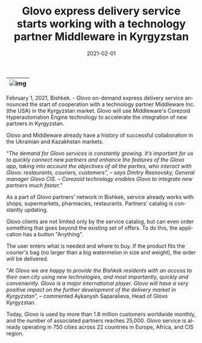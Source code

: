 ﻿---
date: '2021-02-01'
url: 'glovo-middleware-kyrgyzstan'
next: 'blue-finance-julio-gomez-corezoid'
title: 'Glovo express delivery service starts working with a technology partner Middleware in Kyrgyzstan'
description: 'Glovo on-demand express delivery service announced the start of cooperation with a technology partner Middleware Inc. (the USA) in the Kyrgyzstan market. Glovo will use Middleware`s Corezoid Hyperautomation Engine technology to accelerate the integration of new partners in Kyrgyzstan'
image: '/images/glovo-middleware-kyrgyzstan.png'
category:
    - 'Use cases'
subcategory:
	- 'Enterprise'
tags:
    - 'retail'
    - 'delivery'
    - 'food'
    - 'glovo'
    - 'integration'
    - 'digital'
    - 'core'
    - 'middleware'
lang: 'en'

---

| ![img](../images/glovo-middleware-kyrgyzstan.png) |
| :---: |

February 1, 2021, Bishkek. - Glovo on-demand express delivery service announced the start of cooperation with a technology partner Middleware Inc. (the USA) in the Kyrgyzstan market. Glovo will use Middleware's Corezoid Hyperautomation Engine technology to accelerate the integration of new partners in Kyrgyzstan. 

Glovo and Middleware already have a history of successful collaboration in the Ukrainian and Kazakhstan markets.

“*The demand for Glovo services is constantly growing. It’s important for us to quickly connect new partners and enhance the features of the Glovo app, taking into account the objectives of all the parties, who interact with Glovo: restaurants, couriers, customers”, – says Dmitry Rasnovsky, General manager Glovo CIS. – Corezoid technology enables Glovo to integrate new partners much faster.*”  

As a part of Glovo partners' network in Bishkek, service already works with shops, supermarkets, pharmacies, restaurants. Partners' catalog is constantly updating.

Glovo clients are not limited only by the service catalog, but can even order something that goes beyond the existing set of offers. To do this, the application has a button "Anything".

The user enters what is needed and where to buy. If the product fits the courier's bag (no larger than a big watermelon in size and weight), the order will be delivered.

“*At Glovo we are happy to provide the Bishkek residents with an access to their own city using new technologies, and most importantly, quickly and conveniently. Glovo is a major international player. Glovo will have a very positive impact on the further development of the delivery market in Kyrgyzstan*”, – commented Aykanysh Saparalieva, Head of Glovo Kyrgyzstan.

Today, Glovo is used by more than 1.8 million customers worldwide monthly, and the number of associated partners reaches 25,000. Glovo service is already operating in 750 cities across 22 countries in Europe, Africa, and CIS region.
